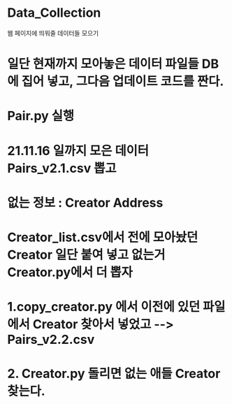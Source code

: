 # Data_Collection
웹 페이지에 띄워줄 데이터들 모으기


# 일단 현재까지 모아놓은 데이터 파일들 DB에 집어 넣고, 그다음 업데이트 코드를 짠다.
# Pair.py 실행
# 21.11.16 일까지 모은 데이터 Pairs_v2.1.csv 뽑고
# 없는 정보 : Creator Address 
# Creator_list.csv에서 전에 모아놨던 Creator 일단 붙여 넣고 없는거 Creator.py에서 더 뽑자

# 1.copy_creator.py 에서 이전에 있던 파일에서 Creator 찾아서 넣었고  --> Pairs_v2.2.csv
# 2. Creator.py 돌리면 없는 애들 Creator 찾는다.

